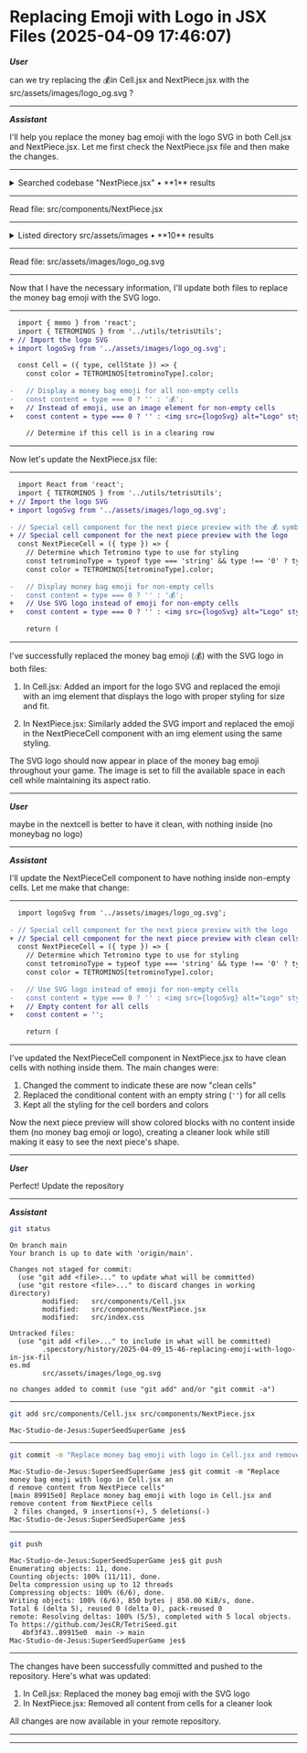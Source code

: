 <!-- Generated by SpecStory -->

# Replacing Emoji with Logo in JSX Files (2025-04-09 17:46:07)

_**User**_

can we try replacing the 💰in Cell.jsx and NextPiece.jsx with the src/assets/images/logo_og.svg ?

---

_**Assistant**_

I'll help you replace the money bag emoji with the logo SVG in both Cell.jsx and NextPiece.jsx. Let me first check the NextPiece.jsx file and then make the changes.

---

<details>
            <summary>Searched codebase "NextPiece.jsx" • **1** results</summary>
        
| File |
|------|
| `undefined` |

</details>

---

Read file: src/components/NextPiece.jsx

---

<details>
            <summary>Listed directory src/assets/images • **10** results</summary>
        
| Name |
|-------|
| 📄 `logo_og.svg` |
| 📄 `.DS_Store` |
| 📄 `superseed_logo-removebg.png` |
| 📄 `superseed_logo-removebg_3.png` |
| 📄 `superseed_logo-removebg_2.png` |
| 📄 `superseed_logo-removebg_1.png` |
| 📄 `background.png` |
| 📄 `x.png` |
| 📄 `logo_text.png` |
| 📄 `logo.png` |

</details>

---

Read file: src/assets/images/logo_og.svg

---

Now that I have the necessary information, I'll update both files to replace the money bag emoji with the SVG logo.

---

```diff
  import { memo } from 'react';
  import { TETROMINOS } from '../utils/tetrisUtils';
+ // Import the logo SVG
+ import logoSvg from '../assets/images/logo_og.svg';
  
  const Cell = ({ type, cellState }) => {
    const color = TETROMINOS[tetrominoType].color;
    
-   // Display a money bag emoji for all non-empty cells
-   const content = type === 0 ? '' : '💰';
+   // Instead of emoji, use an image element for non-empty cells
+   const content = type === 0 ? '' : <img src={logoSvg} alt="Logo" style={{ width: '100%', height: '100%', objectFit: 'contain' }} />;
    
    // Determine if this cell is in a clearing row
```

---

Now let's update the NextPiece.jsx file:

---

```diff
  import React from 'react';
  import { TETROMINOS } from '../utils/tetrisUtils';
+ // Import the logo SVG
+ import logoSvg from '../assets/images/logo_og.svg';
  
- // Special cell component for the next piece preview with the 💰 symbol
+ // Special cell component for the next piece preview with the logo
  const NextPieceCell = ({ type }) => {
    // Determine which Tetromino type to use for styling
    const tetrominoType = typeof type === 'string' && type !== '0' ? type : 0;
    const color = TETROMINOS[tetrominoType].color;
    
-   // Display money bag emoji for non-empty cells
-   const content = type === 0 ? '' : '💰';
+   // Use SVG logo instead of emoji for non-empty cells
+   const content = type === 0 ? '' : <img src={logoSvg} alt="Logo" style={{ width: '100%', height: '100%', objectFit: 'contain' }} />;
    
    return (
```

---

I've successfully replaced the money bag emoji (💰) with the SVG logo in both files:

1. In Cell.jsx: Added an import for the logo SVG and replaced the emoji with an img element that displays the logo with proper styling for size and fit.

2. In NextPiece.jsx: Similarly added the SVG import and replaced the emoji in the NextPieceCell component with an img element using the same styling.

The SVG logo should now appear in place of the money bag emoji throughout your game. The image is set to fill the available space in each cell while maintaining its aspect ratio.

---

_**User**_

maybe in the nextcell is better to have it clean, with nothing inside (no moneybag no logo)

---

_**Assistant**_

I'll update the NextPieceCell component to have nothing inside non-empty cells. Let me make that change:

---

```diff
  import logoSvg from '../assets/images/logo_og.svg';
  
- // Special cell component for the next piece preview with the logo
+ // Special cell component for the next piece preview with clean cells
  const NextPieceCell = ({ type }) => {
    // Determine which Tetromino type to use for styling
    const tetrominoType = typeof type === 'string' && type !== '0' ? type : 0;
    const color = TETROMINOS[tetrominoType].color;
    
-   // Use SVG logo instead of emoji for non-empty cells
-   const content = type === 0 ? '' : <img src={logoSvg} alt="Logo" style={{ width: '100%', height: '100%', objectFit: 'contain' }} />;
+   // Empty content for all cells
+   const content = '';
    
    return (
```

---

I've updated the NextPieceCell component in NextPiece.jsx to have clean cells with nothing inside them. The main changes were:

1. Changed the comment to indicate these are now "clean cells"
2. Replaced the conditional content with an empty string (`''`) for all cells
3. Kept all the styling for the cell borders and colors

Now the next piece preview will show colored blocks with no content inside them (no money bag emoji or logo), creating a cleaner look while still making it easy to see the next piece's shape.

---

_**User**_

Perfect! Update the repository

---

_**Assistant**_

```bash
git status
```

```
On branch main
Your branch is up to date with 'origin/main'.

Changes not staged for commit:
  (use "git add <file>..." to update what will be committed)
  (use "git restore <file>..." to discard changes in working directory)
        modified:   src/components/Cell.jsx
        modified:   src/components/NextPiece.jsx
        modified:   src/index.css

Untracked files:
  (use "git add <file>..." to include in what will be committed)
        .specstory/history/2025-04-09_15-46-replacing-emoji-with-logo-in-jsx-fil
es.md
        src/assets/images/logo_og.svg

no changes added to commit (use "git add" and/or "git commit -a")

```

---

```bash
git add src/components/Cell.jsx src/components/NextPiece.jsx
```

```
Mac-Studio-de-Jesus:SuperSeedSuperGame jes$ 

```

---

```bash
git commit -m "Replace money bag emoji with logo in Cell.jsx and remove content from NextPiece cells"
```

```
Mac-Studio-de-Jesus:SuperSeedSuperGame jes$ git commit -m "Replace money bag emoji with logo in Cell.jsx an
d remove content from NextPiece cells"
[main 89915e0] Replace money bag emoji with logo in Cell.jsx and remove content from NextPiece cells
 2 files changed, 9 insertions(+), 5 deletions(-)
Mac-Studio-de-Jesus:SuperSeedSuperGame jes$
```

---

```bash
git push
```

```
Mac-Studio-de-Jesus:SuperSeedSuperGame jes$ git push
Enumerating objects: 11, done.
Counting objects: 100% (11/11), done.
Delta compression using up to 12 threads
Compressing objects: 100% (6/6), done.
Writing objects: 100% (6/6), 850 bytes | 850.00 KiB/s, done.
Total 6 (delta 5), reused 0 (delta 0), pack-reused 0
remote: Resolving deltas: 100% (5/5), completed with 5 local objects.
To https://github.com/JesCR/TetriSeed.git
   4bf3f43..89915e0  main -> main
Mac-Studio-de-Jesus:SuperSeedSuperGame jes$
```

---

The changes have been successfully committed and pushed to the repository. Here's what was updated:

1. In Cell.jsx: Replaced the money bag emoji with the SVG logo
2. In NextPiece.jsx: Removed all content from cells for a cleaner look

All changes are now available in your remote repository.

---



---


